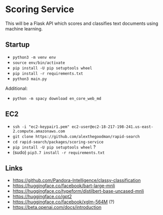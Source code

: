 # Scoring Service

This will be a Flask API which scores and classifies text documents using machine learning.

## Startup

- `python3 -m venv env`
- `source env/bin/activate`
- `pip install -U pip setuptools wheel`
- `pip install -r requirements.txt`
- `python3 main.py`

Additional:

- `python -m spacy download en_core_web_md`

## EC2

- `ssh -i "ec2-keypair1.pem" ec2-user@ec2-18-217-198-241.us-east-2.compute.amazonaws.com`
- `git clone https://github.com/alexthegoodman/rapid-search`
- `cd rapid-search/packages/scoring-service`
- `pip install -U pip setuptools wheel` ?
- (sudo) `pip3.7 install -r requirements.txt`

## Links

- https://github.com/Pandora-Intelligence/classy-classification
- https://huggingface.co/facebook/bart-large-mnli
- https://huggingface.co/typeform/distilbert-base-uncased-mnli
- https://huggingface.co/gpt2
- https://huggingface.co/facebook/xglm-564M (?)
- https://beta.openai.com/docs/introduction
